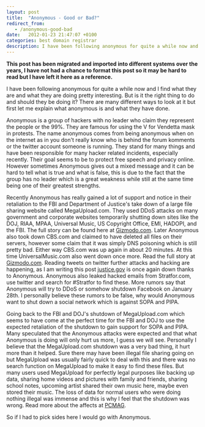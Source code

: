 ```yaml
---
layout: post
title:  "Anonymous - Good or Bad?"
redirect_from:
   - /anonymous-good-bad
date:   2012-01-23 21:47:07 +0100
categories: best domain registrar
description: I have been following anonymous for quite a while now and I find what they are and what they are doing pretty interesting. But is it the right thing to do and should they be doing it? There are many d...
---
```


**This post has been migrated and imported into different systems over the years, I have not had a chance to format this post so it may be hard to read but I have left it here as a reference.**

I have been following anonymous for quite a while now and I find what they are and what they are doing pretty interesting. But is it the right thing to do and should they be doing it? There are many different ways to look at it but first let me explain what anonymous is and what they have done.  
  
 Anonymous is a group of hackers with no leader who claim they represent the people or the 99%. They are famous for using the V for Vendetta mask in protests. The name anonymous comes from being anonymous when on the internet as in you don't really know who is behind the forum komments or the twitter account someone is running. They stand for many things and have been responsible for many hacker related incidents, especially recently. Their goal seems to be to protect free speech and privacy online. However sometimes Anonymous gives out a mixed message and it can be hard to tell what is true and what is false, this is due to the fact that the group has no leader which is a great weakness while still at the same time being one of their greatest strengths.  
  
 Recently Anonymous has really gained a lot of support and notice in their retaliation to the FBI and Department of Justice's take down of a large file sharing website called MegaUpload.com. They used DDoS attacks on many government and corporate websites temporarily shutting down sites like the DOJ, RIAA, MPAA, Universal Music, US Copyright Office, EMI, HADOPI, and the FBI. The full story can be found here at [Gizmodo.com](http://gizmodo.com/5877679/anonymous-kills-department-of-justice-site-in-megaupload-revenge-strike "Anonymous Goes on Megaupload Revenge Spree: DoJ, RIAA, MPAA, and Universal Music All Offline"). Later Anonymous also took down CBS.com and claimed to have deleted all files on their servers, however some claim that it was simply DNS poisoning which is still pretty bad. Either way CBS.com was up again in about 20 minutes. At this time UniversalMusic.com also went down once more. Read the full story at [Gizmodo.com](http://gizmodo.com/5878238/anonymous-deleted-cbscom "Anonymous Just Deleted CBS.com and Took Down Universal"). Reading tweets on twitter further attacks and hacking are happening, as I am writing this post [justice.gov](http://justice.gov "Justice.gov") is once again down thanks to Anonymous. Anonymous also leaked hacked emails from Stratfor.com, use twitter and search for #Stratfor to find these. More rumors say that Anonymous will try to DDoS or somehow shutdown Facebook on January 28th. I personally believe these rumors to be false, why would Anonymous want to shut down a social network which is against SOPA and PIPA.  
  
 Going back to the FBI and DOJ's shutdown of MegaUpload.com which seems to have come at the perfect time for the FBI and DOJ to use the expected retaliation of the shutdown to gain support for SOPA and PIPA. Many speculated that the Anonymous attacks were expected and that what Anonymous is doing will only hurt us more, I guess we will see. Personally I believe that the MegaUpload.com shutdown was a very bad thing, it hurt more than it helped. Sure there may have been illegal file sharing going on but MegaUpload was usually fairly quick to deal with this and there was no search function on MegaUpload to make it easy to find these files. But many users used MegaUpload for perfectly legal purposes like backing up data, sharing home videos and pictures with family and friends, sharing school notes, upcoming artist shared their own music here, maybe even stored their music. The loss of data for normal users who were doing nothing illegal was immense and this is why I feel that the shutdown was wrong. Read more about the affects at [PCMAG](http://www.pcmag.com/article2/0,2817,2399134,00.asp "Megaupload Shutdown Targets Pirates ... And Legitimate Files").  
  
 So if I had to pick sides here I would go with Anonymous.